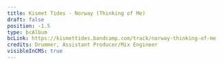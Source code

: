 ```yaml
---
title: Kismet Tides - Norway (Thinking of Me)
draft: false
position: -1.5
type: bcAlbum
bcLink: https://kismettides.bandcamp.com/track/norway-thinking-of-me
credits: Drummer, Assistant Producer/Mix Engineer
visibleInCMS: true
---
```

